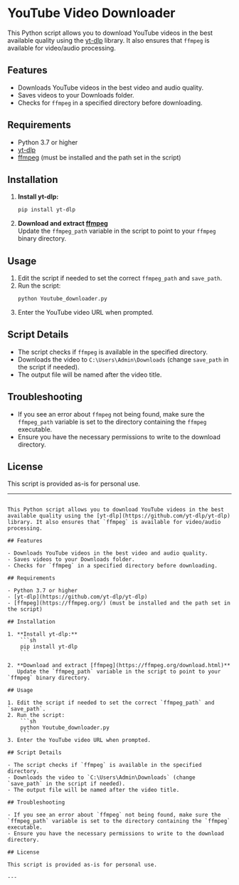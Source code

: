 # YouTube Video Downloader

This Python script allows you to download YouTube videos in the best available quality using the [yt-dlp](https://github.com/yt-dlp/yt-dlp) library. It also ensures that `ffmpeg` is available for video/audio processing.

## Features

- Downloads YouTube videos in the best video and audio quality.
- Saves videos to your Downloads folder.
- Checks for `ffmpeg` in a specified directory before downloading.

## Requirements

- Python 3.7 or higher
- [yt-dlp](https://github.com/yt-dlp/yt-dlp)
- [ffmpeg](https://ffmpeg.org/) (must be installed and the path set in the script)

## Installation

1. **Install yt-dlp:**
    ```sh
    pip install yt-dlp
    ```

2. **Download and extract [ffmpeg](https://ffmpeg.org/download.html)**  
   Update the `ffmpeg_path` variable in the script to point to your `ffmpeg` binary directory.

## Usage

1. Edit the script if needed to set the correct `ffmpeg_path` and `save_path`.
2. Run the script:
    ```sh
    python Youtube_downloader.py
    ```
3. Enter the YouTube video URL when prompted.

## Script Details

- The script checks if `ffmpeg` is available in the specified directory.
- Downloads the video to `C:\Users\Admin\Downloads` (change `save_path` in the script if needed).
- The output file will be named after the video title.

## Troubleshooting

- If you see an error about `ffmpeg` not being found, make sure the `ffmpeg_path` variable is set to the directory containing the `ffmpeg` executable.
- Ensure you have the necessary permissions to write to the download directory.

## License

This script is provided as-is for personal use.

---
```# YouTube Video Downloader

This Python script allows you to download YouTube videos in the best available quality using the [yt-dlp](https://github.com/yt-dlp/yt-dlp) library. It also ensures that `ffmpeg` is available for video/audio processing.

## Features

- Downloads YouTube videos in the best video and audio quality.
- Saves videos to your Downloads folder.
- Checks for `ffmpeg` in a specified directory before downloading.

## Requirements

- Python 3.7 or higher
- [yt-dlp](https://github.com/yt-dlp/yt-dlp)
- [ffmpeg](https://ffmpeg.org/) (must be installed and the path set in the script)

## Installation

1. **Install yt-dlp:**
    ```sh
    pip install yt-dlp
    ```

2. **Download and extract [ffmpeg](https://ffmpeg.org/download.html)**  
   Update the `ffmpeg_path` variable in the script to point to your `ffmpeg` binary directory.

## Usage

1. Edit the script if needed to set the correct `ffmpeg_path` and `save_path`.
2. Run the script:
    ```sh
    python Youtube_downloader.py
    ```
3. Enter the YouTube video URL when prompted.

## Script Details

- The script checks if `ffmpeg` is available in the specified directory.
- Downloads the video to `C:\Users\Admin\Downloads` (change `save_path` in the script if needed).
- The output file will be named after the video title.

## Troubleshooting

- If you see an error about `ffmpeg` not being found, make sure the `ffmpeg_path` variable is set to the directory containing the `ffmpeg` executable.
- Ensure you have the necessary permissions to write to the download directory.

## License

This script is provided as-is for personal use.

---
